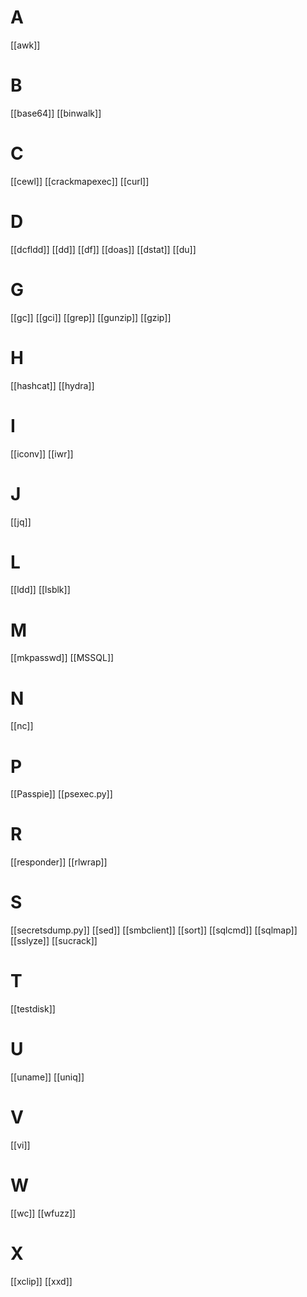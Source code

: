# A
[[awk]]
# B
[[base64]]
[[binwalk]]
# C
[[cewl]]
[[crackmapexec]]
[[curl]]
# D
[[dcfldd]]
[[dd]]
[[df]]
[[doas]]
[[dstat]]
[[du]]
# G
[[gc]]
[[gci]]
[[grep]]
[[gunzip]]
[[gzip]]
# H
[[hashcat]]
[[hydra]]
# I
[[iconv]]
[[iwr]]
# J
[[jq]]
# L
[[ldd]]
[[lsblk]]
# M
[[mkpasswd]]
[[MSSQL]]
# N
[[nc]]
# P
[[Passpie]]
[[psexec.py]]
# R
[[responder]]
[[rlwrap]]
# S
[[secretsdump.py]]
[[sed]]
[[smbclient]]
[[sort]]
[[sqlcmd]]
[[sqlmap]]
[[sslyze]]
[[sucrack]]
# T
[[testdisk]]
# U
[[uname]]
[[uniq]]
# V
[[vi]]
# W
[[wc]]
[[wfuzz]]
# X
[[xclip]]
[[xxd]]

